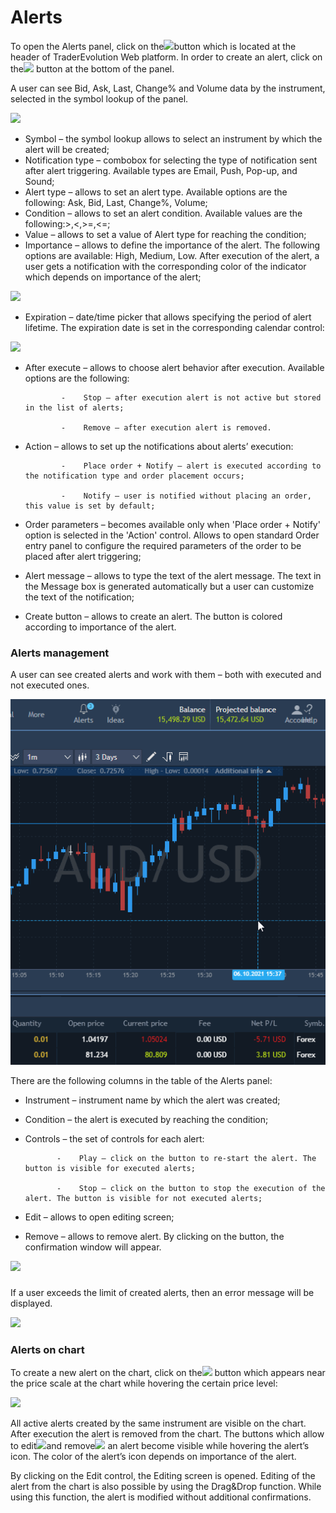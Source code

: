 # Alerts

To open the Alerts panel, click on the![](../../.gitbook/assets/1%20%2826%29.png)button which is located at the header of TraderEvolution Web platform. In order to create an alert, click on the![](../../.gitbook/assets/2%20%2815%29.png)
button at the bottom of the panel.

A user can see Bid, Ask, Last, Change% and Volume data by the instrument, selected in the symbol lookup of the panel.

![](../../.gitbook/assets/alerts.gif)

* Symbol – the symbol lookup allows to select an instrument by which the alert will be created;
* Notification type – combobox for selecting the type of notification sent after alert triggering. Available types are Email, Push, Pop-up, and Sound;
* Alert type – allows to set an alert type. Available options are the following: Ask, Bid, Last, Change%, Volume;
* Condition – allows to set an alert condition. Available values are the following:&gt;,&lt;,&gt;=,&lt;=;
* Value – allows to set a value of Alert type for reaching the condition;
* Importance – allows to define the importance of the alert. The following options are available: High, Medium, Low. After execution of the alert, a user gets a notification with the corresponding color of the indicator which depends on importance of the alert;

![](../../.gitbook/assets/screenshot_8.png)

* Expiration – date/time picker that allows specifying the period of alert lifetime. The expiration date is set in the corresponding calendar control:

![](../../.gitbook/assets/image%20%2869%29.png)

* After execute – allows to choose alert behavior after execution. Available options are the following:

              -    Stop – after execution alert is not active but stored in the list of alerts;

              -    Remove – after execution alert is removed.

* Action – allows to set up the notifications about alerts’ execution:

              -    Place order + Notify – alert is executed according to the notification type and order placement occurs;

              -    Notify – user is notified without placing an order, this value is set by default;

* Order parameters – becomes available only when 'Place order + Notify' option is selected in the 'Action' control. Allows to open standard Order entry panel to configure the required parameters of the order to be placed after alert triggering;
* Alert message – allows to type the text of the alert message. The text in the Message box is generated automatically but a user can customize the text of the notification;
* Create button – allows to create an alert. The button is colored according to importance of the alert.

### **Alerts management**

A user can see created alerts and work with them – both with executed and not executed ones.

![](../../.gitbook/assets/alerts-management.gif)

There are the following columns in the table of the Alerts panel:

* Instrument – instrument name by which the alert was created;
* Condition – the alert is executed by reaching the condition;
* Controls – the set of controls for each alert:

             -    Play – click on the button to re-start the alert. The button is visible for executed alerts;

             -    Stop – click on the button to stop the execution of the alert. The button is visible for not executed alerts;

* Edit – allows to open editing screen;
* Remove – allows to remove alert. By clicking on the button, the confirmation window will appear.

![](../../.gitbook/assets/5%20%2833%29.png)

### 

If a user exceeds the limit of created alerts, then an error message will be displayed.

![](../../.gitbook/assets/desktop-web%20%281%29.png)

### **Alerts on chart**

To create a new alert on the chart, click on the![](../../.gitbook/assets/7%20%281%29.png)
button which appears near the price scale at the chart while hovering the certain price level:

![](../../.gitbook/assets/screenshot_4%20%287%29.jpg)

All active alerts created by the same instrument are visible on the chart. After execution the alert is removed from the chart. The buttons which allow to edit![](../../.gitbook/assets/9%20%2814%29.png)and remove![](../../.gitbook/assets/10%20%2811%29.png)
an alert become visible while hovering the alert’s icon. The color of the alert’s icon depends on importance of the alert.

By clicking on the Edit control, the Editing screen is opened. Editing of the alert from the chart is also possible by using the Drag&Drop function. While using this function, the alert is modified without additional confirmations.

